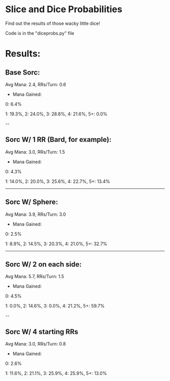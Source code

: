 # Slice and Dice Probabilities

Find out the results of those wacky little dice!

Code is in the "diceprobs.py" file

# Results:

## Base Sorc:

Avg Mana: 2.4, RRs/Turn: 0.6

* Mana Gained:

0: 6.4%

1: 19.3%, 2: 24.0%, 3: 28.8%, 4: 21.6%, 5+: 0.0%

--
## Sorc W/ 1 RR (Bard, for example):

Avg Mana: 3.0, RRs/Turn: 1.5

* Mana Gained:

0: 4.3%

1: 14.0%, 2: 20.0%, 3: 25.6%, 4: 22.7%, 5+: 13.4%

---
## Sorc W/ Sphere:

Avg Mana: 3.9, RRs/Turn: 3.0

* Mana Gained:

0: 2.5%

1: 8.9%, 2: 14.5%, 3: 20.3%, 4: 21.0%, 5+: 32.7%

---
## Sorc W/ 2 on each side:

Avg Mana: 5.7, RRs/Turn: 1.5

* Mana Gained:

0: 4.5%

1: 0.0%, 2: 14.6%, 3: 0.0%, 4: 21.2%, 5+: 59.7%

--
## Sorc W/ 4 starting RRs

Avg Mana: 3.0, RRs/Turn: 0.8

* Mana Gained:

0: 2.6%

1: 11.6%, 2: 21.1%, 3: 25.9%, 4: 25.9%, 5+: 13.0%
